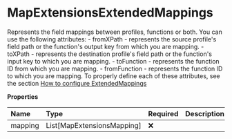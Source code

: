 # MapExtensionsExtendedMappings

Represents the field mappings between profiles, functions or both. You can use the following attributes: - fromXPath - represents the source profile's field path or the function's output key from which you are mapping. - toXPath - represents the destination profile's field path or the function's input key to which you are mapping. - toFunction - represents the function ID from which you are mapping. - fromFunction - represents the function ID to which you are mapping. To properly define each of these attributes, see the section [How to configure ExtendedMappings](/docs/APIs/PlatformAPI/Customizing_profiles_environment_map_extension#how-to-configure-extendedmappings)

**Properties**

| Name    | Type                       | Required | Description |
| :------ | :------------------------- | :------- | :---------- |
| mapping | List[MapExtensionsMapping] | ❌       |             |

